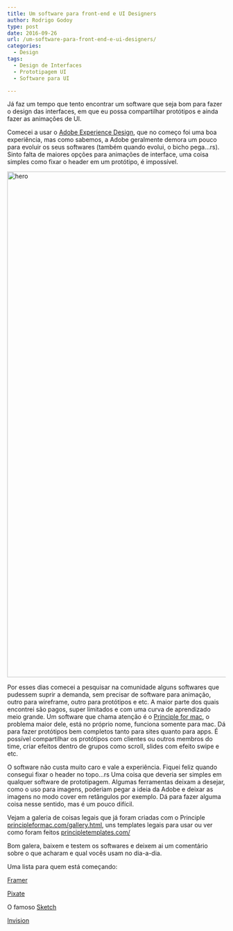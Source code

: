 ```yaml
---
title: Um software para front-end e UI Designers
author: Rodrigo Godoy
type: post
date: 2016-09-26
url: /um-software-para-front-end-e-ui-designers/
categories:
  - Design
tags:
  - Design de Interfaces
  - Prototipagem UI
  - Software para UI

---
```

Já faz um tempo que tento encontrar um software que seja bom para fazer o design das interfaces, em que eu possa compartilhar protótipos e ainda fazer as animações de UI.

Comecei a usar o <a href="http://www.adobe.com/products/experience-design.html" target="_blank">Adobe Experience Design</a>, que no começo foi uma boa experiência, mas como sabemos, a Adobe geralmente demora um pouco para evoluir os seus softwares (também quando evolui, o bicho pega&#8230;rs). Sinto falta de maiores opções para animações de interface, uma coisa simples como fixar o header em um protótipo, é impossível.

<img src="http://tableless.com.br/uploads/2016/09/hero.jpg" alt="hero" width="1856" height="1164" class="alignnone size-full wp-image-55899" />

Por esses dias comecei a pesquisar na comunidade alguns softwares que pudessem suprir a demanda, sem precisar de software para animação, outro para wireframe, outro para protótipos e etc. A maior parte dos quais encontrei são pagos, super limitados e com uma curva de aprendizado meio grande. Um software que chama atenção é o <a href="http://principleformac.com/" target="_blank">Principle for mac</a>, o problema maior dele, está no próprio nome, funciona somente para mac. Dá para fazer protótipos bem completos tanto para sites quanto para apps. É possível compartilhar os protótipos com clientes ou outros membros do time, criar efeitos dentro de grupos como scroll, slides com efeito swipe e etc.

O software não custa muito caro e vale a experiência. Fiquei feliz quando consegui fixar o header no topo&#8230;rs Uma coisa que deveria ser simples em qualquer software de prototipagem. Algumas ferramentas deixam a desejar, como o uso para imagens, poderiam pegar a ideia da Adobe e deixar as imagens no modo cover em retângulos por exemplo. Dá para fazer alguma coisa nesse sentido, mas é um pouco difícil.

Vejam a galeria de coisas legais que já foram criadas com o Principle <a href="http://principleformac.com/gallery.html" target="_blank">principleformac.com/gallery.html</a>, uns templates legais para usar ou ver como foram feitos <a href="http://principletemplates.com/" target="_blank">principletemplates.com/</a>

Bom galera, baixem e testem os softwares e deixem ai um comentário sobre o que acharam e qual vocês usam no dia-a-dia.

Uma lista para quem está começando:
  
<a href="https://framerjs.com/" target="_blank">Framer</a>
  
<a href="http://www.pixate.com/" target="_blank">Pixate</a>
  
O famoso <a href="https://www.sketchapp.com/" target="_blank">Sketch</a>
  
<a href="https://www.invisionapp.com/" target="_blank">Invision</a>
